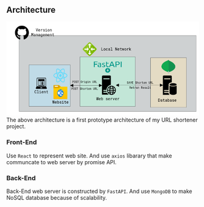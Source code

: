 ## Architecture
![architecture](./prototype_architecture.PNG)
The above architecture is a first prototype architecture of my URL shortener project.   

### Front-End
Use `React` to represent web site. And use `axios` libarary that make communcate to web server by promise API.

### Back-End
Back-End web server is constructed by `FastAPI`. And use `MongoDB` to make NoSQL database because of scalability.